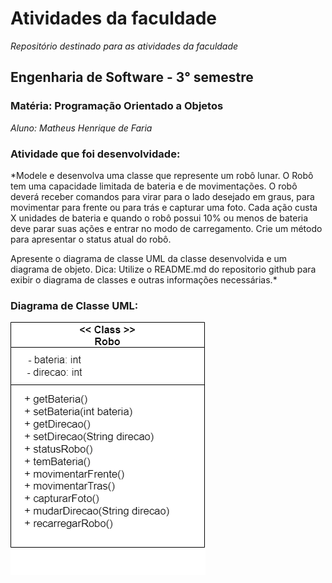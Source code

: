 # Atividades da faculdade
*Repositório destinado para as atividades da faculdade*
## Engenharia de Software - 3° semestre
### Matéria: Programação Orientado a Objetos
*Aluno: Matheus Henrique de Faria*

### Atividade que foi desenvolvidade:

*Modele e desenvolva uma classe que represente um robô lunar. O Robô tem uma capacidade limitada de bateria e de movimentações.
O robô deverá receber comandos para virar para o lado desejado em graus, para movimentar para frente ou para trás e capturar uma foto.
Cada ação custa X unidades de bateria e quando o robô possui 10% ou menos de bateria deve parar suas ações e entrar no modo de carregamento.
Crie um método para apresentar o status atual do robô.
 
Apresente o diagrama de classe UML da classe desenvolvida e um diagrama de objeto.
Dica: Utilize o README.md do repositorio github para exibir o diagrama de classes e outras informações necessárias.*

### Diagrama de Classe UML:

![DiagramaUML_POO](https://github.com/defariamatheush/Atividades_faculdade/blob/main/Programa%C3%A7%C3%A3o%20Orientado%20Obejtos/Robo_Lunar/DiagramaUML_POO.png)

